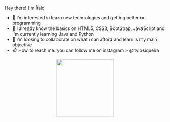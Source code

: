  Hey there! I'm Ítalo
- 👀 I’m interested in learn new technologies and getting better on programming 
- 🌱 I already know the basics on HTML5, CSS3, BootStrap, JavaScript and I'm currently learning Java and Python
- 💞️ I’m looking to collaborate on what i can afford and learn is my main objective
- 📫 How to reach me: you can follow me on instagram > @itvlosiqueira 
<div align="center">
  <a href="https://github.com/itvlosiqueira">
  <img height="180em" src="https://github-readme-stats.vercel.app/api?username=itvlosiqueira&show_icons=true&theme=dracula&include_all_commits=true&count_private=true"/>
</div>
